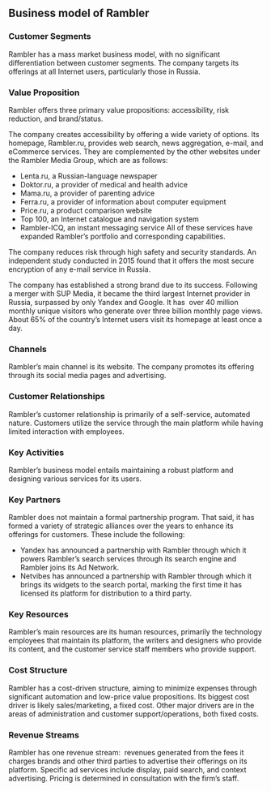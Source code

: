 Business model of Rambler
-------------------------

 ### Customer Segments

 Rambler has a mass market business model, with no significant differentiation between customer segments. The company targets its offerings at all Internet users, particularly those in Russia.

 ### Value Proposition

 Rambler offers three primary value propositions: accessibility, risk reduction, and brand/status.

 The company creates accessibility by offering a wide variety of options. Its homepage, Rambler.ru, provides web search, news aggregation, e-mail, and eCommerce services. They are complemented by the other websites under the Rambler Media Group, which are as follows:

  * Lenta.ru, a Russian-language newspaper
 * Doktor.ru, a provider of medical and health advice
 * Mama.ru, a provider of parenting advice
 * Ferra.ru, a provider of information about computer equipment
 * Price.ru, a product comparison website
 * Top 100, an Internet catalogue and navigation system
 * Rambler-ICQ, an instant messaging service
  All of these services have expanded Rambler’s portfolio and corresponding capabilities.

 The company reduces risk through high safety and security standards. An independent study conducted in 2015 found that it offers the most secure encryption of any e-mail service in Russia.

 The company has established a strong brand due to its success. Following a merger with SUP Media, it became the third largest Internet provider in Russia, surpassed by only Yandex and Google. It has  over 40 million monthly unique visitors who generate over three billion monthly page views. About 65% of the country’s Internet users visit its homepage at least once a day.

 ### Channels

 Rambler’s main channel is its website. The company promotes its offering through its social media pages and advertising.

 ### Customer Relationships

 Rambler’s customer relationship is primarily of a self-service, automated nature. Customers utilize the service through the main platform while having limited interaction with employees.

 ### Key Activities

 Rambler’s business model entails maintaining a robust platform and designing various services for its users.

 ### Key Partners

 Rambler does not maintain a formal partnership program. That said, it has formed a variety of strategic alliances over the years to enhance its offerings for customers. These include the following:

  * Yandex has announced a partnership with Rambler through which it powers Rambler’s search services through its search engine and Rambler joins its Ad Network.
 * Netvibes has announced a partnership with Rambler through which it brings its widgets to the search portal, marking the first time it has licensed its platform for distribution to a third party.
  ### Key Resources

 Rambler’s main resources are its human resources, primarily the technology employees that maintain its platform, the writers and designers who provide its content, and the customer service staff members who provide support.

 ### Cost Structure

 Rambler has a cost-driven structure, aiming to minimize expenses through significant automation and low-price value propositions. Its biggest cost driver is likely sales/marketing, a fixed cost. Other major drivers are in the areas of administration and customer support/operations, both fixed costs.

 ### Revenue Streams

 Rambler has one revenue stream:  revenues generated from the fees it charges brands and other third parties to advertise their offerings on its platform. Specific ad services include display, paid search, and context advertising. Pricing is determined in consultation with the firm’s staff.